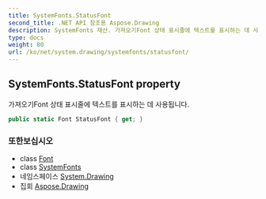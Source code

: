 ```yaml
---
title: SystemFonts.StatusFont
second_title: .NET API 참조용 Aspose.Drawing
description: SystemFonts 재산. 가져오기Font 상태 표시줄에 텍스트를 표시하는 데 사용됩니다.
type: docs
weight: 80
url: /ko/net/system.drawing/systemfonts/statusfont/
---
```

## SystemFonts.StatusFont property

가져오기Font 상태 표시줄에 텍스트를 표시하는 데 사용됩니다.

```csharp
public static Font StatusFont { get; }
```

### 또한보십시오

* class [Font](../../font/)
* class [SystemFonts](../)
* 네임스페이스 [System.Drawing](../../systemfonts/)
* 집회 [Aspose.Drawing](../../../)


